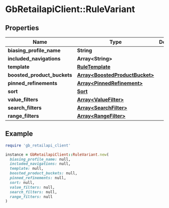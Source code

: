 # GbRetailapiClient::RuleVariant

## Properties

| Name | Type | Description | Notes |
| ---- | ---- | ----------- | ----- |
| **biasing_profile_name** | **String** |  |  |
| **included_navigations** | **Array&lt;String&gt;** |  |  |
| **template** | [**RuleTemplate**](RuleTemplate.md) |  |  |
| **boosted_product_buckets** | [**Array&lt;BoostedProductBucket&gt;**](BoostedProductBucket.md) |  |  |
| **pinned_refinements** | [**Array&lt;PinnedRefinement&gt;**](PinnedRefinement.md) |  |  |
| **sort** | [**Sort**](Sort.md) |  |  |
| **value_filters** | [**Array&lt;ValueFilter&gt;**](ValueFilter.md) |  |  |
| **search_filters** | [**Array&lt;SearchFilter&gt;**](SearchFilter.md) |  |  |
| **range_filters** | [**Array&lt;RangeFilter&gt;**](RangeFilter.md) |  |  |

## Example

```ruby
require 'gb_retailapi_client'

instance = GbRetailapiClient::RuleVariant.new(
  biasing_profile_name: null,
  included_navigations: null,
  template: null,
  boosted_product_buckets: null,
  pinned_refinements: null,
  sort: null,
  value_filters: null,
  search_filters: null,
  range_filters: null
)
```

